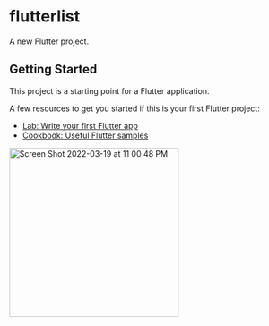 # flutterlist

A new Flutter project.

## Getting Started

This project is a starting point for a Flutter application.

A few resources to get you started if this is your first Flutter project:

- [Lab: Write your first Flutter app](https://flutter.dev/docs/get-started/codelab)
- [Cookbook: Useful Flutter samples](https://flutter.dev/docs/cookbook)

<img width="302" alt="Screen Shot 2022-03-19 at 11 00 48 PM" src="https://user-images.githubusercontent.com/81203075/159146182-7801445c-5fe2-4252-82d9![Screenshot 2022-11-13 at 8 39 05 PM](https://user-images.githubusercontent.com/81203075/201557792-df1af650-20db-48ca-bdb0-95b645ba4135.png)
-3663d9735ffd.png">
